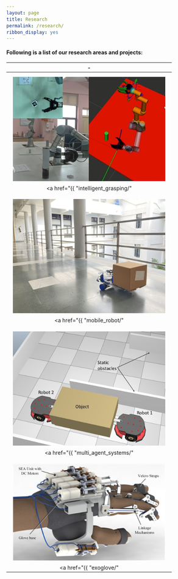 ```yaml
---
layout: page
title: Research
permalink: /research/
ribbon_display: yes
---
```


#### Following is a list of our research areas and projects:

| - |
| :-------------: |
|<img align="left" style="padding: 10px" src="/images/disassembly/ur5.jpg" alt="Picture not available" width="400" > <br/> <br/> <a href="{{ "intelligent_grasping/" | relative_url }}"> {{ "__Intelligent grasping and manipulation:__" | escape }}</a>  : This research aims to develop perception, motion planning and control algorithms for intelligent grasping and manipulation in real world conditions. We also explore the application of intelligent grasping and manipulation for practical applications such as human-robot collaborative workspace. This project is funded by the Accenture – IIT Madras Centre of Excellence. |
||
| <img align="left" style="padding: 10px" src="/images/mobile_robot/mobile_vision.jpg" alt="Picture not available" width="400" > <br/> <br/> <a href="{{ "mobile_robot/" | relative_url }}"> {{ "__Motion Planning for Mobile Robots:__" | escape }}</a>  This research aims to develop autonomous navigation capabilities for mobile robots in indoor and outdoor environments. This includes localization of indoor mobile robots in GPS denied environment, and path planning in human centric environments as well. This project is funded by the New Faculty Initiation Grant (NFIG) from IIT Madras. |
||
| <img align="left" style="padding: 10px" src="/images/mobile_manipulation/mobile_manipulation.jpg" alt="Picture not available" width="400"> <br/> <br/> <a href="{{ "multi_agent_systems/" | relative_url }}"> {{ "__Multi-agent systems:__" | escape }}</a> Robotic systems have been deployed extensively for manipulation and transportation tasks in warehouses. But the majority of these applications involve a single robot interacting with an object in a given instant. This in turn limits the size and weight of the object that can be handled. Multi-agent systems provide a natural solution in this scenario. This project is funded by the Start-up Research Grant (SRG) under Science & Engineering Research Board (SERB).| 
||
| <img align="left" style="padding: 10px" src="/images/exo/exo.png" alt="Picture not available" width="400" > <br/> <br/> <a href="{{ "exoglove/" | relative_url }}"> {{ "__Designing an exoskeleton glove to help assist and rehabilitate brachial plexus patients:__" | escape }}</a>  This research aims to develop a 2 Degree of Freedom mechanism that could mimic the motion of a human finger. Extending this design into a full glove with series elastic actuation will allow us to create an exoskeleton glove that could assist patients in performing a wide variety of grasps. The final goal of this research at the Autonomous Systems Lab at IIT Madras, will be to deliver a viable product that could assist with the everyday challenges faced by patients in India. This project is funded by the New Faculty Initiation Grant (NFIG) from IIT Madras. |

